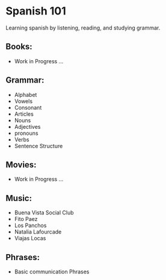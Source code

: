Spanish 101
===========

Learning spanish by listening, reading, and studying grammar.

Books:
------

* Work in Progress ...

Grammar:
--------

* Alphabet
* Vowels
* Consonant
* Articles
* Nouns
* Adjectives
* pronouns
* Verbs
* Sentence Structure

Movies:
-------

* Work in Progress ...

Music:
------

* Buena Vista Social Club 
* Fito Paez
* Los Panchos
* Natalia Lafourcade
* Viajas Locas

Phrases:
--------

* Basic communication Phrases